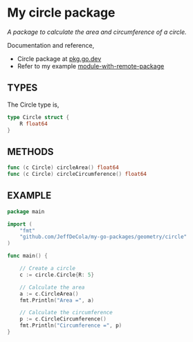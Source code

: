 # My circle package

_A package to calculate the area and circumference of a circle._

Documentation and reference,

* Circle package at [pkg.go.dev](https://pkg.go.dev/github.com/JeffDeCola/my-go-packages/geometry/circle)
* Refer to my example
  [module-with-remote-package](https://github.com/JeffDeCola/my-go-examples/tree/master/modules-and-packages/module-with-remote-package)

## TYPES

The Circle type is,

```go
type Circle struct {
    R float64
}
```

## METHODS

```go
func (c Circle) circleArea() float64
func (c Circle) circleCircumference() float64
```

## EXAMPLE

```go
package main

import (
    "fmt"
    "github.com/JeffDeCola/my-go-packages/geometry/circle"
)

func main() {

    // Create a circle
    c := circle.Circle{R: 5}

    // Calculate the area
    a := c.CircleArea()
    fmt.Println("Area =", a)

    // Calculate the circumference
    p := c.CircleCircumference()
    fmt.Println("Circumference =", p)
}
```
